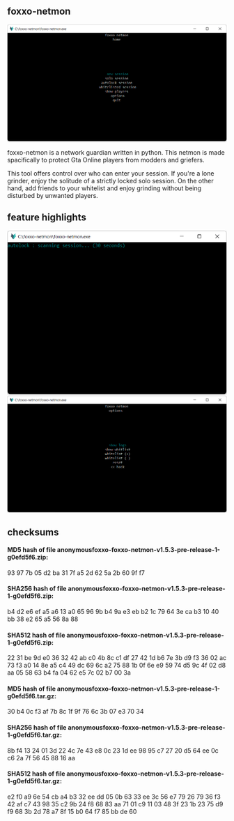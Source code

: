 ## foxxo-netmon
<div align="center">
  <img src="assets/img/foxxo-netmon-home.png"/>
</div>

foxxo-netmon is a network guardian written in python. This netmon is made spacifically to protect Gta Online players from modders and griefers. 

This tool offers control over who can enter your session. If you're a lone grinder, enjoy the solitude of a strictly locked solo session. On the other hand, add friends to your whitelist and enjoy grinding without being disturbed by unwanted players.

## feature highlights
<div align="center" display="inline">
  <img src="assets/img/foxxo-netmon-autolock.png"/>
  <img src="assets/img/foxxo-netmon-options.png"/>
</div>

## checksums

#### MD5 hash of file anonymousfoxxo-foxxo-netmon-v1.5.3-pre-release-1-g0efd5f6.zip:
93 97 7b 05 d2 ba 31 7f a5 2d 62 5a 2b 60 9f f7

#### SHA256 hash of file anonymousfoxxo-foxxo-netmon-v1.5.3-pre-release-1-g0efd5f6.zip:
b4 d2 e6 ef a5 a6 13 a0 65 96 9b b4 9a e3 eb b2 1c 79 64 3e ca b3 10 40 bb 38 e2 65 a5 56 8a 88

#### SHA512 hash of file anonymousfoxxo-foxxo-netmon-v1.5.3-pre-release-1-g0efd5f6.zip:
22 31 be 9d e0 36 32 42 ab c0 4b 8c c1 df 27 42 1d b6 7e 3b d9 f3 36 02 ac 73 f3 a0 14 8e a5 c4 49 dc 69 6c a2 75 88 1b 0f 6e e9 59 74 d5 9c 4f 02 d8 aa 05 58 63 b4 fa 04 62 e5 7c 02 b7 00 3a

#### MD5 hash of file anonymousfoxxo-foxxo-netmon-v1.5.3-pre-release-1-g0efd5f6.tar.gz:
30 b4 0c f3 af 7b 8c 1f 9f 76 6c 3b 07 e3 70 34

#### SHA256 hash of file anonymousfoxxo-foxxo-netmon-v1.5.3-pre-release-1-g0efd5f6.tar.gz:
8b f4 13 24 01 3d 22 4c 7e 43 e8 0c 23 1d ee 98 95 c7 27 20 d5 64 ee 0c c6 2a 7f 56 45 88 16 aa

#### SHA512 hash of file anonymousfoxxo-foxxo-netmon-v1.5.3-pre-release-1-g0efd5f6.tar.gz:
e2 f0 a9 6e 54 cb a4 b3 32 ee dd 05 0b 63 33 ee 3c 56 e7 79 26 79 36 f3 42 af c7 43 98 35 c2 9b 24 f8 68 83 aa 71 01 c9 11 03 48 3f 23 1b 23 75 d9 f9 68 3b 2d 78 a7 8f 15 b0 64 f7 85 bb de 60
